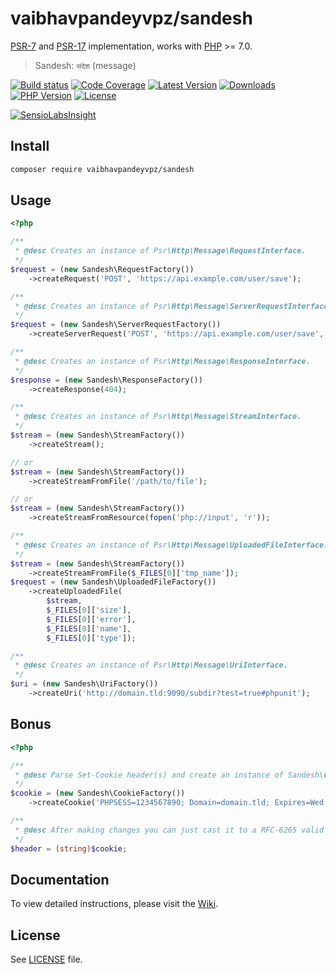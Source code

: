 # vaibhavpandeyvpz/sandesh
[PSR-7](https://github.com/php-fig/http-message) and [PSR-17](https://github.com/php-fig/fig-standards/blob/master/proposed/http-factory/http-factory.md) implementation, works with [PHP](http://php.net) >= 7.0.

> Sandesh: `संदेश` (message)

[![Build status](https://img.shields.io/travis/vaibhavpandeyvpz/sandesh.svg?style=flat-square)](https://travis-ci.org/vaibhavpandeyvpz/sandesh)
[![Code Coverage](https://img.shields.io/codecov/c/github/vaibhavpandeyvpz/sandesh.svg?style=flat-square)](https://codecov.io/gh/vaibhavpandeyvpz/sandesh)
[![Latest Version](https://img.shields.io/github/release/vaibhavpandeyvpz/sandesh.svg?style=flat-square)](https://github.com/vaibhavpandeyvpz/sandesh/releases)
[![Downloads](https://img.shields.io/packagist/dt/vaibhavpandeyvpz/sandesh.svg?style=flat-square)](https://packagist.org/packages/vaibhavpandeyvpz/sandesh)
[![PHP Version](http://img.shields.io/badge/php-7.0+-8892be.svg?style=flat-square)](https://packagist.org/packages/vaibhavpandeyvpz/sandesh)
[![License](https://img.shields.io/badge/license-MIT-brightgreen.svg?style=flat-square)](LICENSE)

[![SensioLabsInsight](https://insight.sensiolabs.com/projects/56d0d01c-b1c2-4d5d-80b3-cc9c576f049e/small.png)](https://insight.sensiolabs.com/projects/56d0d01c-b1c2-4d5d-80b3-cc9c576f049e)

Install
---
```bash
composer require vaibhavpandeyvpz/sandesh
```

Usage
---
```php
<?php

/**
 * @desc Creates an instance of Psr\Http\Message\RequestInterface.
 */
$request = (new Sandesh\RequestFactory())
    ->createRequest('POST', 'https://api.example.com/user/save');

/**
 * @desc Creates an instance of Psr\Http\Message\ServerRequestInterface.
 */
$request = (new Sandesh\ServerRequestFactory())
    ->createServerRequest('POST', 'https://api.example.com/user/save', $_SERVER);

/**
 * @desc Creates an instance of Psr\Http\Message\ResponseInterface.
 */
$response = (new Sandesh\ResponseFactory())
    ->createResponse(404);

/**
 * @desc Creates an instance of Psr\Http\Message\StreamInterface.
 */
$stream = (new Sandesh\StreamFactory())
    ->createStream();

// or
$stream = (new Sandesh\StreamFactory())
    ->createStreamFromFile('/path/to/file');

// or
$stream = (new Sandesh\StreamFactory())
    ->createStreamFromResource(fopen('php://input', 'r'));

/**
 * @desc Creates an instance of Psr\Http\Message\UploadedFileInterface.
 */
$stream = (new Sandesh\StreamFactory())
    ->createStreamFromFile($_FILES[0]['tmp_name']);
$request = (new Sandesh\UploadedFileFactory())
    ->createUploadedFile(
        $stream,
        $_FILES[0]['size'],
        $_FILES[0]['error'],
        $_FILES[0]['name'],
        $_FILES[0]['type']);

/**
 * @desc Creates an instance of Psr\Http\Message\UriInterface.
 */
$uri = (new Sandesh\UriFactory())
    ->createUri('http://domain.tld:9090/subdir?test=true#phpunit');
```

Bonus
---
```php
<?php

/**
 * @desc Parse Set-Cookie header(s) and create an instance of Sandesh\CookieInterface.
 */
$cookie = (new Sandesh\CookieFactory())
    ->createCookie('PHPSESS=1234567890; Domain=domain.tld; Expires=Wed, 21 Oct 2015 07:28:00 GMT; HttpOnly; Max-Age=86400; Path=/admin; Secure');

/**
 * @desc After making changes you can just cast it to a RFC-6265 valid string as show below.
 */
$header = (string)$cookie;
```

Documentation
-------
To view detailed instructions, please visit the [Wiki](https://github.com/vaibhavpandeyvpz/sandesh/wiki).

License
---
See [LICENSE](LICENSE) file.
